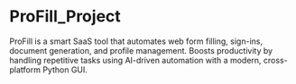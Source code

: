 # ProFill_Project
ProFill is a smart SaaS tool that automates web form filling, sign-ins, document generation, and profile management. Boosts productivity by handling repetitive tasks using AI-driven automation with a modern, cross-platform Python GUI.
